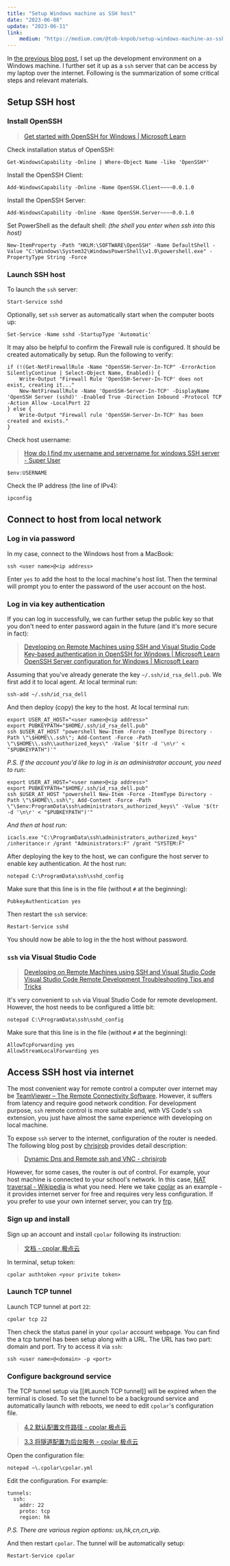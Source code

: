 ```yaml
---
title: "Setup Windows machine as SSH host"
date: "2023-06-08"
update: "2023-06-11"
link:
    medium: "https://medium.com/@tob-knpob/setup-windows-machine-as-ssh-host-75627200fb46"
---
```


In [the previous blog post](/blog/win-dev-env), I set up the development environment on a Windows machine. I further set it up as a `ssh` server that can be access by my laptop over the internet. Following is the summarization of some critical steps and relevant materials.

## Setup SSH host

### Install OpenSSH

> [Get started with OpenSSH for Windows | Microsoft Learn](https://learn.microsoft.com/en-gb/windows-server/administration/openssh/openssh_install_firstuse?tabs=gui)

Check installation status of OpenSSH:

```
Get-WindowsCapability -Online | Where-Object Name -like 'OpenSSH*'
```

Install the OpenSSH Client:

```
Add-WindowsCapability -Online -Name OpenSSH.Client~~~~0.0.1.0
```

Install the OpenSSH Server:

```
Add-WindowsCapability -Online -Name OpenSSH.Server~~~~0.0.1.0
```

Set PowerShell as the default shell: _(the shell you enter when ssh into this host)_

```
New-ItemProperty -Path "HKLM:\SOFTWARE\OpenSSH" -Name DefaultShell -Value "C:\Windows\System32\WindowsPowerShell\v1.0\powershell.exe" -PropertyType String -Force
```

### Launch SSH host

To launch the `ssh` server:

```
Start-Service sshd
```

Optionally, set `ssh` server as automatically start when the computer boots up:
```
Set-Service -Name sshd -StartupType 'Automatic'
```

It may also be helpful to confirm the Firewall rule is configured. It should be created automatically by setup. Run the following to verify:

```
if (!(Get-NetFirewallRule -Name "OpenSSH-Server-In-TCP" -ErrorAction SilentlyContinue | Select-Object Name, Enabled)) {
    Write-Output "Firewall Rule 'OpenSSH-Server-In-TCP' does not exist, creating it..."
    New-NetFirewallRule -Name 'OpenSSH-Server-In-TCP' -DisplayName 'OpenSSH Server (sshd)' -Enabled True -Direction Inbound -Protocol TCP -Action Allow -LocalPort 22
} else {
    Write-Output "Firewall rule 'OpenSSH-Server-In-TCP' has been created and exists."
}
```

Check host username:

> [How do I find my username and servername for windows SSH server - Super User](https://superuser.com/questions/1661724/how-do-i-find-my-username-and-servername-for-windows-ssh-server)

```
$env:USERNAME
```

Check the IP address (the line of IPv4):

```
ipconfig
```

## Connect to host from local network

### Log in via password

In my case, connect to the Windows host from a MacBook:

```
ssh <user name>@<ip address>
```

Enter `yes` to add the host to the local machine's host list. Then the terminal will prompt you to enter the password of the user account on the host.

### Log in via key authentication

If you can log in successfully, we can further setup the public key so that you don't need to enter password again in the future (and it's more secure in fact):

> [Developing on Remote Machines using SSH and Visual Studio Code](https://code.visualstudio.com/docs/remote/ssh)
> [Key-based authentication in OpenSSH for Windows | Microsoft Learn](https://learn.microsoft.com/en-gb/windows-server/administration/openssh/openssh_keymanagement)
> [OpenSSH Server configuration for Windows | Microsoft Learn](https://learn.microsoft.com/en-gb/windows-server/administration/openssh/openssh_server_configuration)

Assuming that you've already generate the key `~/.ssh/id_rsa_dell.pub`. We first add it to local agent. At local terminal run:

```
ssh-add ~/.ssh/id_rsa_dell
```

And then deploy (copy) the key to the host. At local terminal run:

```
export USER_AT_HOST="<user name>@<ip address>"
export PUBKEYPATH="$HOME/.ssh/id_rsa_dell.pub"
ssh $USER_AT_HOST "powershell New-Item -Force -ItemType Directory -Path \"\$HOME\\.ssh\"; Add-Content -Force -Path \"\$HOME\\.ssh\\authorized_keys\" -Value '$(tr -d '\n\r' < "$PUBKEYPATH")'"
```

_P.S. If the account you'd like to log in is an administrator account, you need to run:_

```
export USER_AT_HOST="<user name>@<ip address>"
export PUBKEYPATH="$HOME/.ssh/id_rsa_dell.pub"
ssh $USER_AT_HOST "powershell New-Item -Force -ItemType Directory -Path \"\$HOME\\.ssh\"; Add-Content -Force -Path \"\$env:ProgramData\ssh\administrators_authorized_keys\" -Value '$(tr -d '\n\r' < "$PUBKEYPATH")'"
```

_And then at host run:_

```
icacls.exe "C:\ProgramData\ssh\administrators_authorized_keys" /inheritance:r /grant "Administrators:F" /grant "SYSTEM:F"
```

After deploying the key to the host, we can configure the host server to enable key authentication. At the host run:

```
notepad C:\ProgramData\ssh\sshd_config
```

Make sure that this line is in the file (without `#` at the beginning):
```
PubkeyAuthentication yes
```

Then restart the `ssh` service:

```
Restart-Service sshd
```

You should now be able to log in the the host without password.

### `ssh` via Visual Studio Code

> [Developing on Remote Machines using SSH and Visual Studio Code](https://code.visualstudio.com/docs/remote/ssh)
> [Visual Studio Code Remote Development Troubleshooting Tips and Tricks](https://code.visualstudio.com/docs/remote/troubleshooting#_improving-security-on-multi-user-servers)

It's very convenient to `ssh` via Visual Studio Code for remote development. However, the host needs to be configured a little bit:

```
notepad C:\ProgramData\ssh\sshd_config
```

Make sure that this line is in the file (without `#` at the beginning):

```
AllowTcpForwarding yes
AllowStreamLocalForwarding yes
```

## Access SSH host via internet

The most convenient way for remote control a computer over internet may be [TeamViewer – The Remote Connectivity Software](https://www.teamviewer.com/apac/). However, it suffers from latency and require good network condition. For development purpose, `ssh` remote control is more suitable and, with VS Code's `ssh` extension, you just have almost the same experience with developing on local machine.

To expose `ssh` server to the internet, configuration of the router is needed. The following blog post by [chrisjrob](https://chrisjrob.com) provides detail description:

> [Dynamic Dns and Remote ssh and VNC - chrisjrob](https://chrisjrob.com/2011/04/05/dynamic-dns-and-remote-ssh-and-vnc/)

However, for some cases, the router is out of control. For example, your host machine is connected to your school's network. In this case, [NAT traversal - Wikipedia](https://en.wikipedia.org/wiki/NAT_traversal) is what you need. Here we take [cpolar](https://www.cpolar.com) as an example - it provides internet server for free and requires very less configuration. If you prefer to use your own internet server, you can try [frp](https://github.com/fatedier/frp).

### Sign up and install

Sign up an account and install `cpolar` following its instruction:

> [文档 - cpolar 极点云](https://www.cpolar.com/docs?channel=0&invite=4VfC)

In terminal, setup token:

```
cpolar authtoken <your privite token>
```

### Launch TCP tunnel

Launch TCP tunnel at port `22`:

```
cpolar tcp 22
```

Then check the status panel in your `cpolar` account webpage. You can find the a tcp tunnel has been setup along with a URL. The URL has two part: domain and port. Try to access it via `ssh`:

```
ssh <user name>@<domain> -p <port>
```

### Configure background service

The TCP tunnel setup via [[#Launch TCP tunnel]] will be expired when the terminal is closed. To set the tunnel to be a background service and automatically launch with reboots, we need to edit `cpolar`'s configuration file.

> [4.2 默认配置文件路径 - cpolar 极点云](https://www.cpolar.com/docs?channel=0&invite=4VfC#configuration-file)

> [3.3 将隧道配置为后台服务 - cpolar 极点云](https://www.cpolar.com/docs?channel=0&invite=4VfC#configure-as-background-service)

Open the configuration file:

```
notepad ~\.cpolar\cpolar.yml
```

Edit the configuration. For example:

```
tunnels:
  ssh:
    addr: 22
    proto: tcp
    region: hk
```

_P.S. There are various region options: us,hk,cn,cn_vip._

And then restart `cpolar`. The tunnel will be automatically setup:

```
Restart-Service cpolar
```